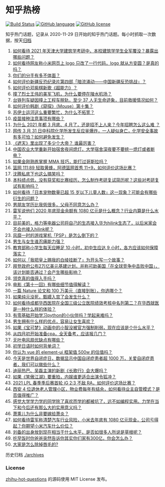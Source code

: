 # 知乎热榜
[![Build Status](https://github.com/ToWeLong/zhihu-hot-questions/workflows/CI/badge.svg)](https://github.com/ToWeLong/zhihu-hot-questions/actions)
[![GitHub language](https://img.shields.io/badge/language-golang-orange.svg)](https://golang.org/)
[![GitHub license](https://img.shields.io/github/license/ToWeLong/zhihu-hot-questions)](https://github.com/ToWeLong/zhihu-hot-questions/blob/main/LICENSE)

知乎热门话题，记录从 2020-11-29 日开始的知乎热门话题。每小时抓取一次数据，按天[归档](./archives)

<!-- BEGIN -->

1. [如何看待 2021 年天津大学建筑学考研中，本校建筑学学生全军覆没？暴露出哪些问题？](https://www.zhihu.com/question/451892894)
1. [如何看待网友称小米网页上 logo 只改了一行代码，logo 就从方变圆？是真的吗？](https://www.zhihu.com/question/452180773)
1. [你们的分手有多不体面？](https://www.zhihu.com/question/363689631)
1. [如何评价新疆反恐纪录片第四部「暗流涌动——中国新疆反恐挑战」？](https://www.zhihu.com/question/452494324)
1. [如何评价邓紫棋新歌《超能力》？](https://www.zhihu.com/question/452371373)
1. [撞了烈士王伟的美军飞机，为什么要停在陵水机场？](https://www.zhihu.com/question/365961726)
1. [台铁列车疑因撞上工程车脱轨，至少 37 人无生命迹象，目前救援情况如何？](https://www.zhihu.com/question/452519498)
1. [如何评价韩剧《窥探》（Mouse）第十集？](https://www.zhihu.com/question/452468919)
1. [苏伊士运河这么重要繁忙，为什么不拓宽？](https://www.zhihu.com/question/451698221)
1. [疫苗接种注意事项有哪些？](https://www.zhihu.com/question/388379086)
1. [为什么 2021 年都 3 月底、4 月了，还是招不上人来？今年招聘怎么这么难 ？](https://www.zhihu.com/question/451338712)
1. [网传 3 月 31 日中科院化学所发生反应釜爆炸，一人疑似身亡，化学安全事故有多可怕？如何避免发生？](https://www.zhihu.com/question/452354028)
1. [《遮天》里出现了多少个大帝？ 谁最厉害？](https://www.zhihu.com/question/354425054)
1. [中国农业大学重新开始宿舍夜间熄灯，大学宿舍深夜要不要统一熄灯或者断电？](https://www.zhihu.com/question/452377837)
1. [如果金刚熟练掌握 MMA 技巧，能打过哥斯拉吗？](https://www.zhihu.com/question/451869598)
1. [篮网 111:89 轻取黄蜂，阿德篮网首秀 11+9，如何评价这场比赛？](https://www.zhihu.com/question/452487788)
1. [沈腾私底下也这么搞笑吗？](https://www.zhihu.com/question/449715891)
1. [本科绩点低，没有获奖和比赛经历，怎么制作考研复试简历呢？这些对考研复试有影响吗？](https://www.zhihu.com/question/379129901)
1. [如何看待「日本宠物数量已超 15 岁以下儿童人数」这一现象？可能会有哪些衍生的问题？](https://www.zhihu.com/question/452361675)
1. [男朋友学历比我低很多，父母不同意怎么办？](https://www.zhihu.com/question/451637860)
1. [雷军说他们 2020 年底现金余额有 1080 亿元是什么概念？行业内算是什么水平？](https://www.zhihu.com/question/452145914)
1. [目前美的，格力等电器公司将自己的生态接入华为hilink生态了，以后米家会不会也接入hilink呢？](https://www.zhihu.com/question/356273199)
1. [风靡一时的游戏掌机「PSP」是怎么倒下的？](https://www.zhihu.com/question/450987462)
1. [男生与女生谁忍痛能力强？](https://www.zhihu.com/question/449556051)
1. [教育部称小学生每天应睡足 10 小时，初中生应达 9 小时，各方应该如何保障落实？](https://www.zhihu.com/question/452506197)
1. [如何以「我把皇上赐我的白绫挂断了」为开头写一个故事？](https://www.zhihu.com/question/451782539)
1. [拜登政府公布2万亿美元基建计划，并称可助美国「在全球竞争中击败中国」，该计划能否通过？会产生哪些影响？](https://www.zhihu.com/question/452397238)
1. [领克真的值得入手吗？](https://www.zhihu.com/question/449365525)
1. [电影《第十一回》有哪些细节值得解读？](https://www.zhihu.com/question/451715174)
1. [一篇 Nature 论文和 100 万美元（直接到账），你选哪个？](https://www.zhihu.com/question/452216513)
1. [如果纯元没死，甄嬛入宫了会发生什么？](https://www.zhihu.com/question/449763731)
1. [如何看待成都华西医院在全国三级公立医院绩效考核中名列第二？在华西就医是一种什么样的体验？](https://www.zhihu.com/question/452375491)
1. [有零基础开始学习python的小伙伴吗？学起来难吗？](https://www.zhihu.com/question/442141532)
1. [男生拥有什么样的优点，容易让女生喜欢？](https://www.zhihu.com/question/325324593)
1. [如果《宝可梦》动画中的小智没被官方强制削弱，现在应该是个什么水平？](https://www.zhihu.com/question/448024708)
1. [从四月初开始准备cpa，全天备考，应该报几门？](https://www.zhihu.com/question/451384278)
1. [无叶电风扇优缺点有哪些？](https://www.zhihu.com/question/19754711)
1. [初学日语时如何背单词？](https://www.zhihu.com/question/28251471)
1. [你认为 vue 的 element-ui 框架值 500w 的估值吗？](https://www.zhihu.com/question/450898415)
1. [今天是世界自闭症日，数据显示中国自闭症患者超 1000 万，关爱自闭症患者，我们可以做些什么？](https://www.zhihu.com/question/452503678)
1. [迪丽热巴、吴磊主演的新剧《长歌行》会大爆吗？](https://www.zhihu.com/question/452267812)
1. [如果《笑傲江湖》要重拍，内娱谁更适合出演令狐冲？](https://www.zhihu.com/question/450884811)
1. [2021 LPL 春季季后赛首轮 iG 2:3 不敌 RA，如何评价这场比赛？](https://www.zhihu.com/question/452394711)
1. [西安 4 位退休老人管理小区，物业费每年有结余，如何看待业主自管模式？是否值得推广？](https://www.zhihu.com/question/451816714)
1. [感觉大学学力学的同学除了喜欢而学的都被坑了，远不如编程实用。力学在当下和今后还有那么大的实用意义吗？](https://www.zhihu.com/question/60005295)
1. [萧熏儿为什么非要嫁给萧炎？](https://www.zhihu.com/question/448033860)
1. [如何看待雷军称清楚汽车行业风险，小米去年底有 1080 亿元现金，公司亏得起？你期望小米汽车什么价位？](https://www.zhihu.com/question/452114954)
1. [刘备的出身放到现在相当于什么水平，是否如很多人所说是草根呢？](https://www.zhihu.com/question/452074548)
1. [吃早饭时你爸爸突然告诉你其实你们家有300亿，你会怎么办？](https://www.zhihu.com/question/447823721)
1. [大家是怎么除掉唇毛的?](https://www.zhihu.com/question/376666922)

<!-- END -->

历史归档 [./archives](./archives)


### License
[zhihu-hot-questions](https://github.com/towelong/zhihu-hot-questions) 的源码使用 MIT License 发布。